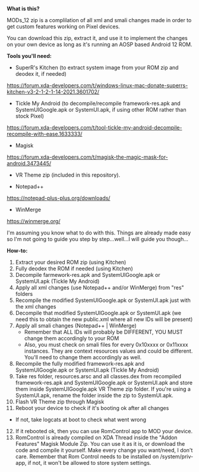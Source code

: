 **What is this?**



MODs_12 zip is a complilation of all xml and smali changes made in order to get custom features working on Pixel devices.

You can download this zip, extract it, and use it to implement the changes on your own device as long as it's running an AOSP based Android 12 ROM.




**Tools you'll need:**


- SuperR's Kitchen (to extract system image from your ROM zip and deodex it, if needed)

https://forum.xda-developers.com/t/windows-linux-mac-donate-superrs-kitchen-v3-2-1-2-1-14-2021.3601702/


- Tickle My Android (to decompile/recompile framework-res.apk and SystemUIGoogle.apk or SystemUI.apk, if using other ROM rather than stock Pixel)

https://forum.xda-developers.com/t/tool-tickle-my-android-decompile-recompile-with-ease.1633333/


- Magisk

https://forum.xda-developers.com/t/magisk-the-magic-mask-for-android.3473445/


- VR Theme zip (included in this repository).

- Notepad++

https://notepad-plus-plus.org/downloads/

- WinMerge

https://winmerge.org/




I'm assuming you know what to do with this. Things are already made easy so I'm not going to guide you step by step...well...I will guide you though...




**How-to:**

1. Extract your desired ROM zip (using Kitchen)
2. Fully deodex the ROM if needed (using Kitchen)
3. Decompile farmework-res.apk and SystemUIGoogle.apk or SystemUI.apk (Tickle My Android)
4. Apply all xml changes (use Notepad++ and/or WinMerge) from "res" folders
5. Recompile the modified SystemUIGoogle.apk or SystemUI.apk just with the xml changes
6. Decompile that modified SystemUIGoogle.apk or SystemUI.apk (we need this to obtain the new public.xml where all new IDs will be present)
7. Apply all smali changes (Notepad++ | WinMerge)
   - Remember that ALL IDs will probably be DIFFERENT, YOU MUST change them accordingly to your ROM
   - Also, you must check on smali files for every 0x10xxxx or 0x11xxxx instances. They are context resources values and could be different. You'll need to change them accordingly as well.
8. Recompile the fully modified framework-res.apk and SystemUIGoogle.apk or SystemUI.apk (Tickle My Android)
9. Take res folder, resources.arsc and all classes.dex from recompiled framework-res.apk and SystemUIGoogle.apk or SystemUI.apk and store them inside SystemUIGoogle.apk VR Theme zip folder. If you're using a SystemUI.apk, rename the folder inside the zip to SystemUI.apk.
10. Flash VR Theme zip through Magisk
11. Reboot your device to check if it's booting ok after all changes
   - If not, take logcats at boot to check what went wrong
12. If it rebooted ok, then you can use RomControl app to MOD your device.
13. RomControl is already compiled on XDA Thread inside the "Addon Features" Magisk Module Zip. You can use it as it is, or download the code and compile it yourself. Make every change you want/need, I don't care. Remember that Rom Control needs to be installed on /system/priv-app, if not, it won't be allowed to store system settings.
